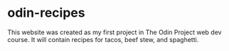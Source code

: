 # odin-recipes
This website was created as my first project in The Odin Project web dev course. It will contain recipes for tacos, beef stew, and spaghetti.


